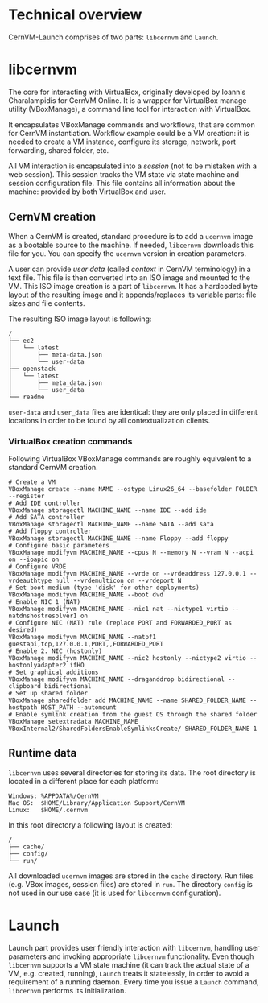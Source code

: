 Technical overview
==================

CernVM-Launch comprises of two parts: `libcernvm` and `Launch`.

libcernvm 
=========

The core for interacting with VirtualBox, originally developed by Ioannis Charalampidis
for CernVM Online. It is a wrapper for VirtualBox manage utility (VBoxManage), a command
line tool for interaction with VirtualBox.

It encapsulates VBoxManage commands and workflows, that are common for CernVM instantiation.
Workflow example could be a VM creation: it is needed to create a VM instance, configure its
storage, network, port forwarding, shared folder, etc.

All VM interaction is encapsulated into a *session* (not to be mistaken with a web session).
This session tracks the VM state via state machine and session configuration file. This file
contains all information about the machine: provided by both VirtualBox and user. 

CernVM creation
---------------

When a CernVM is created, standard procedure is to add a `ucernvm` image as a bootable source
to the machine. If needed, `libcernvm` downloads this file for you. You can specify the
`ucernvm` version in creation parameters.

A user can provide *user data* (called *context* in CernVM terminology) in a text
file. This file is then converted into an ISO image and mounted to the VM. This ISO image
creation is a part of `libcernvm`. It has a hardcoded byte layout of the resulting image and
it appends/replaces its variable parts: file sizes and file contents.

The resulting ISO image layout is following:
    
    /
    ├── ec2
    │   └── latest
    │       ├── meta-data.json
    │       └── user-data
    ├── openstack
    │   └── latest
    │       ├── meta_data.json
    │       └── user_data
    └── readme


`user-data` and `user_data` files are identical: they are only placed in different locations
in order to be found by all contextualization clients.

### VirtualBox creation commands
Following VirtualBox VBoxManage commands are roughly equivalent to a standard CernVM creation.

    # Create a VM
    VBoxManage create --name NAME --ostype Linux26_64 --basefolder FOLDER --register
    # Add IDE controller
    VBoxManage storagectl MACHINE_NAME --name IDE --add ide
    # Add SATA controller
    VBoxManage storagectl MACHINE_NAME --name SATA --add sata
    # Add floppy controller
    VBoxManage storagectl MACHINE_NAME --name Floppy --add floppy
    # Configure basic parameters
    VBoxManage modifyvm MACHINE_NAME --cpus N --memory N --vram N --acpi on --ioapic on
    # Configure VRDE
    VBoxManage modifyvm MACHINE_NAME --vrde on --vrdeaddress 127.0.0.1 --vrdeauthtype null --vrdemulticon on --vrdeport N
    # Set boot medium (type 'disk' for other deployments)
    VBoxManage modifyvm MACHINE_NAME --boot dvd
    # Enable NIC 1 (NAT)
    VBoxManage modifyvm MACHINE_NAME --nic1 nat --nictype1 virtio --natdnshostresolver1 on
    # Configure NIC (NAT) rule (replace PORT and FORWARDED_PORT as desired)
    VBoxManage modifyvm MACHINE_NAME --natpf1 guestapi,tcp,127.0.0.1,PORT,,FORWARDED_PORT
    # Enable 2. NIC (hostonly)
    VBoxManage modifyvm MACHINE_NAME --nic2 hostonly --nictype2 virtio --hostonlyadapter2 ifHO
    # Set graphical additions
    VBoxManage modifyvm MACHINE_NAME --draganddrop bidirectional --clipboard bidirectional
    # Set up shared folder
    VBoxManage sharedfolder add MACHINE_NAME --name SHARED_FOLDER_NAME --hostpath HOST_PATH --automount
    # Enable symlink creation from the guest OS through the shared folder
    VBoxManage setextradata MACHINE_NAME VBoxInternal2/SharedFoldersEnableSymlinksCreate/ SHARED_FOLDER_NAME 1


Runtime data
------------

`libcernvm` uses several directories for storing its data. The root directory is located in
a different place for each platform:

    Windows: %APPDATA%/CernVM
    Mac OS:  $HOME/Library/Application Support/CernVM
    Linux:   $HOME/.cernvm

In this root directory a following layout is created:

    /
    ├── cache/
    ├── config/
    └── run/

All downloaded `ucernvm` images are stored in the `cache` directory. Run files (e.g. VBox
images, session files) are stored in `run`. The directory `config` is not used in our
use case (it is used for `libcernvm` configuration).


Launch
======

Launch part provides user friendly interaction with `libcernvm`, handling user parameters
and invoking appropriate `libcernvm` functionality. Even though `libcernvm` supports
a VM state machine (it can track the actual state of a VM, e.g. created, running), `Launch`
treats it statelessly, in order to avoid a requirement of a running daemon.
Every time you issue a `Launch` command, `libcernvm` performs its initialization.
